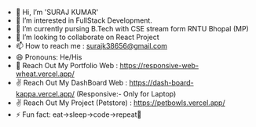 - 👋 Hi, I’m 'SURAJ KUMAR'
- 👀 I’m interested in FullStack Development.
- 🌱 I’m currently pursing B.Tech with CSE stream form RNTU Bhopal (MP)
- 💞️ I’m looking to collaborate on React Project 
- 📫 How to reach me : surajk38656@gmail.com
- 😄 Pronouns: He/His
- 🥰 Reach Out My Portfolio Web : https://responsive-web-wheat.vercel.app/
- ✌️ Reach Out My DashBoard Web : https://dash-board-kappa.vercel.app/  (Responsive:- Only for Laptop)
- ✌️ Reach Out My Project (Petstore) : https://petbowls.vercel.app/
- ⚡ Fun fact: eat->sleep->code->repeat🔁

<!---
suraj-raj01/suraj-raj01 is a ✨ special ✨ repository because its `README.md` (this file) appears on your GitHub profile.
You can click the Preview link to take a look at your changes.
--->
